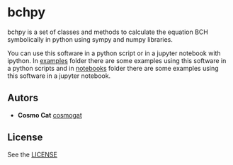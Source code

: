 # bchpy
bchpy is a set of classes and methods to calculate the equation BCH symbolically in python using sympy and numpy libraries.

You can use this software in a python script or in a jupyter notebook with ipython. In [examples](examples/) folder there are some examples using this software in a python scripts and in [notebooks](notebooks/) folder there are some examples using this software in a jupyter notebook.

## Autors
* **Cosmo Cat**  [cosmogat](https://github.com/cosmogat)
## License
See the [LICENSE](LICENSE)
